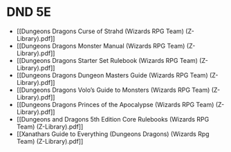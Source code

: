 # DND 5E

- [[Dungeons  Dragons Curse of Strahd (Wizards RPG Team) (Z-Library).pdf]]
- [[Dungeons  Dragons Monster Manual (Wizards RPG Team) (Z-Library).pdf]]
- [[Dungeons  Dragons Starter Set Rulebook (Wizards RPG Team) (Z-Library).pdf]]
- [[Dungeons  Dragons Dungeon Masters Guide (Wizards RPG Team) (Z-Library).pdf]]
- [[Dungeons  Dragons Volo’s Guide to Monsters (Wizards RPG Team) (Z-Library).pdf]]
- [[Dungeons  Dragons Princes of the Apocalypse (Wizards RPG Team) (Z-Library).pdf]]
- [[Dungeons and Dragons 5th Edition Core Rulebooks (Wizards RPG Team) (Z-Library).pdf]]
- [[Xanathars Guide to Everything (Dungeons  Dragons) (Wizards Rpg Team) (Z-Library).pdf]]